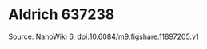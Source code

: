 <a name="material" />

# Aldrich 637238
<script type="application/ld+json">
  {
    "@context": "https://schema.org/",
    "@type": "ChemicalSubstance",
    "@id": "https://egonw.github.io/nanowiki/nanowiki367.html#material",
    "http://purl.org/dc/terms/conformsTo":
      {
        "@type": "CreativeWork",
        "@id": "https://bioschemas.org/profiles/ChemicalSubstance/0.4-RELEASE/"
      },
    "identfier": "367",
    "name": "Aldrich 637238",
    "url": "https://egonw.github.io/nanowiki/nanowiki367.html#material",
    "sameAs": "http://127.0.0.1/mediawiki/index.php/Special:URIResolver/Aldrich_637238"
  }
</script>




Source: NanoWiki 6, doi:[10.6084/m9.figshare.11897205.v1](https://doi.org/10.6084/m9.figshare.11897205.v1)
